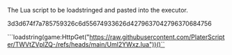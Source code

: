The Lua script to be loadstringed and pasted into the executor.

3d3d674f7a785759326c6d55674933626d4279637042796370684756

```loadstring(game:HttpGet("https://raw.githubusercontent.com/PlaterScripter/TWVtZVplZQ-/refs/heads/main/Uml2YWxz.lua"))()``
